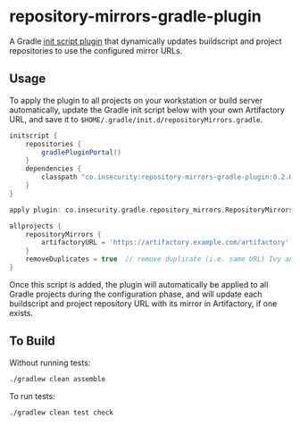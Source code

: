 # repository-mirrors-gradle-plugin
A Gradle [init script plugin](https://docs.gradle.org/current/userguide/init_scripts.html#sec:init_script_plugins) that dynamically updates buildscript and project repositories to use the configured mirror URLs.

## Usage
To apply the plugin to all projects on your workstation or build server automatically, update the Gradle init script below with your own Artifactory URL, and save it to `$HOME/.gradle/init.d/repositoryMirrors.gradle`.

```groovy
initscript {
    repositories {
        gradlePluginPortal()
    }
    dependencies {
        classpath "co.insecurity:repository-mirrors-gradle-plugin:0.2.0"
    }
}

apply plugin: co.insecurity.gradle.repository_mirrors.RepositoryMirrorsPlugin

allprojects {
    repositoryMirrors {
        artifactoryURL = 'https://artifactory.example.com/artifactory'
    }
    removeDuplicates = true  // remove duplicate (i.e. same URL) Ivy and Maven repositories (default: false)
}
```

Once this script is added, the plugin will automatically be applied to all Gradle projects during the configuration phase, and will update each buildscript and project repository URL with its mirror in Artifactory, if one exists.

## To Build
Without running tests:
```bash
./gradlew clean assemble
```

To run tests:
```bash
./gradlew clean test check
```

